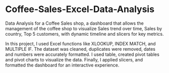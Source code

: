 # Coffee-Sales-Excel-Data-Analysis
Data Analysis for a Coffee Sales shop, a dashboard that allows the management of the coffee shop to visualize Sales trend over time, Sales by country, Top 5 customers, with dynamic timeline and slicers for key metrics.

In this project, I used Excel functions like XLOOKUP, INDEX MATCH, and MULTIPLE IF. The dataset was cleaned, duplicates were removed, dates and numbers were accurately formatted. I used table, created pivot tables and pivot charts to visualize the data. Finally, I applied slicers, and formatted the dashboard for an interactive experience.

